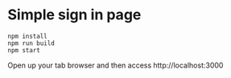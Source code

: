 # Simple sign in page

```
npm install
npm run build
npm start
```

Open up your tab browser and then access http://localhost:3000 